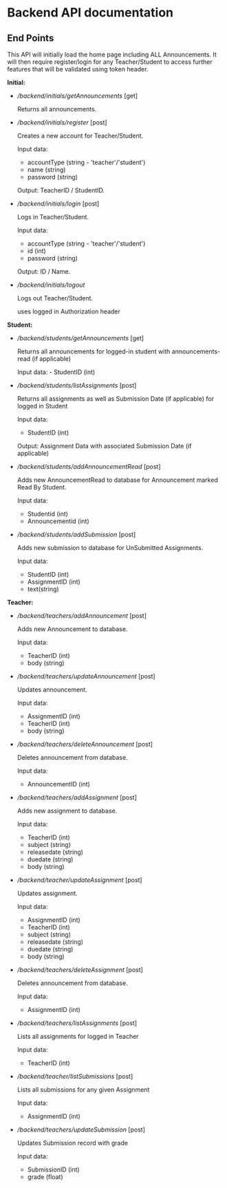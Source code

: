 # Backend API documentation

## End Points
 This API will initially load the home page including ALL Announcements.
 It will then require register/login for any Teacher/Student to access further features that
 will be validated using token header.

 **Initial:**
 
 - */backend/initials/getAnnouncements* [get]

    Returns all announcements.
 
 - */backend/initials/register* [post]

    Creates a new account for Teacher/Student.
    
    Input data:
    - accountType (string - 'teacher'/'student')
    - name (string)
    - password (string)
    
    Output: TeacherID / StudentID.
    
 - */backend/initials/login* [post]

    Logs in Teacher/Student.
    
    Input data:
    - accountType (string - 'teacher'/'student')
    - id (int)
    - password (string)
    
    Output: ID / Name.
    
 - */backend/initials/logout*

    Logs out Teacher/Student.
    
    uses logged in Authorization header
    
  **Student:**
 
  - */backend/students/getAnnouncements* [get]
 
     Returns all announcements for logged-in student with announcements-read (if applicable)
     
     Input data:
          - StudentID (int)  
    
 - */backend/students/listAssignments* [post]
 
     Returns all assignments as well as Submission Date (if applicable) for logged in Student
     
     Input data:
     - StudentID (int)
     
     Output: Assignment Data with associated Submission Date (if applicable)
     
  - */backend/students/addAnnouncementRead* [post]
   
       Adds new AnnouncementRead to database for Announcement marked Read By Student.
       
       Input data:
       - Studentid (int)
       - Announcementid (int) 
     
 - */backend/students/addSubmission* [post]
 
     Adds new submission to database for UnSubmitted Assignments.
     
     Input data:
     - StudentID (int)
     - AssignmentID (int)
     - text(string)

 **Teacher:**
    
 - */backend/teachers/addAnnouncement* [post]

    Adds new Announcement to database.
    
    Input data:
    - TeacherID (int)
    - body (string)
    
 - */backend/teachers/updateAnnouncement* [post]

    Updates announcement.
    
    Input data:
    - AssignmentID (int)
    - TeacherID (int)
    - body (string)
    
 - */backend/teachers/deleteAnnouncement* [post]
 
     Deletes announcement from database.
     
     Input data:
     - AnnouncementID (int)
     
 - */backend/teachers/addAssignment* [post]
 
     Adds new assignment to database.
     
     Input data:
     - TeacherID (int)
     - subject (string)
     - releasedate (string)
     - duedate (string)
     - body (string)
     
 - */backend/teacher/updateAssignment* [post]
 
     Updates assignment.
     
     Input data:
     - AssignmentID (int)
     - TeacherID (int)
     - subject (string)
     - releasedate (string)
     - duedate (string)
     - body (string)
     
 - */backend/teachers/deleteAssignment* [post]
 
     Deletes announcement from database.
     
     Input data:
     - AssignmentID (int)
     
 - */backend/teachers/listAssignments* [post]
 
     Lists all assignments for logged in Teacher
     
     Input data:
     - TeacherID (int)

 - */backend/teacher/listSubmissions* [post]
 
     Lists all submissions for any given Assignment
     
     Input data:
     - AssignmentID (int)
     
 - */backend/teachers/updateSubmission* [post]
 
     Updates Submission record with grade
     
     Input data:
     - SubmissionID (int)
     - grade (float)
